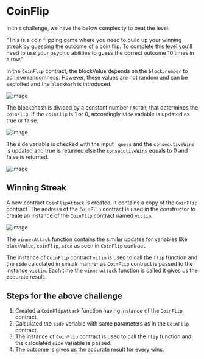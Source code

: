 
# CoinFlip

In this challenge, we have the below complexity to beat the level:

"This is a coin flipping game where you need to build up your winning streak by guessing the outcome of a coin flip. To complete this level you'll need to use your psychic abilities to guess the correct outcome 10 times in a row."

In the `CoinFlip` contract, the blockValue depends on the `block.number` to achieve randomness. However, these values are not random and can be exploited and the `blockhash` is introduced.

![image](https://github.com/nupur06p/Ethernaut-Challenge/assets/65718259/a454bdf6-cac2-4124-a4f4-affacebc6b4d)

The blockchash is divided by a constant number `FACTOR`, that determines the `coinFlip`. If the `coinFlip` is 1 or 0, accordingly `side` variable is updated as true or false. 

![image](https://github.com/nupur06p/Ethernaut-Challenge/assets/65718259/f4735050-1076-4828-9bb4-5efb7405b687)

The side variable is checked with the input `_guess` and the `consecutiveWins` is updated and true is returned else the `consecutiveWins` equals to 0 and false is returned. 

![image](https://github.com/nupur06p/Ethernaut-Challenge/assets/65718259/18a69f00-b934-4ef9-8010-67050d8fd0eb)

## Winning  Streak
A new contract `CoinFlipAttack` is created. It contains a copy of the `CoinFlip` contract. The address of the `CoinFlip` contract is used in the constructor to create an instance of the `CoinFlip` contract named `victim`.

![image](https://github.com/nupur06p/Ethernaut-Challenge/assets/65718259/83710b7b-73ff-4b1a-83bc-7bb1c26de9e4)

The `winnerAttack` function contains the similar updates for variables like `blockValue`, `coinFlip`, `side` as seen in `CoinFlip` contract. 

The instance of `CoinFlip` contract `vitim` is used to call the `flip` function and the `side` calculated in simialr manner as `CoinFlip` contract is passed to the instance `victim`. Each time the `winnerAttack` function is called it gives us the accurate result.

## Steps for the above challenge 
1. Created a `CoinFlipAttack` function having instance of the `CoinFlip` contract.
2. Calculated the `side` variable with same parameters as in the `CoinFlip` contract.
3. The instance of `CoinFlip` contract is used to call the `flip` function and the calculated `side` variable is passed.
4. The outcome is gives us the accurate result for every wins.
